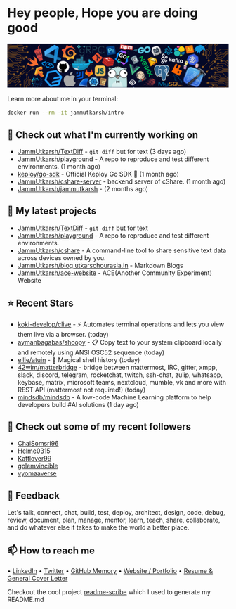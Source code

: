 # Hey people, Hope you are doing good

![Image](https://github.com/JammUtkarsh/jammutkarsh/blob/main/github-banner.png?raw=true)

Learn more about me in your terminal:

```bash
docker run --rm -it jammutkarsh/intro
```

## 👷 Check out what I'm currently working on

- [JammUtkarsh/TextDiff](https://github.com/JammUtkarsh/TextDiff) - `git diff` but for text (3 days ago)
- [JammUtkarsh/playground](https://github.com/JammUtkarsh/playground) - A repo to reproduce and test different environments. (1 month ago)
- [keploy/go-sdk](https://github.com/keploy/go-sdk) - Official Keploy Go SDK 🔵 (1 month ago)
- [JammUtkarsh/cshare-server](https://github.com/JammUtkarsh/cshare-server) - backend server of cShare. (1 month ago)
- [JammUtkarsh/jammutkarsh](https://github.com/JammUtkarsh/jammutkarsh) -  (2 months ago)

## 🌱 My latest projects

- [JammUtkarsh/TextDiff](https://github.com/JammUtkarsh/TextDiff) - `git diff` but for text
- [JammUtkarsh/playground](https://github.com/JammUtkarsh/playground) - A repo to reproduce and test different environments.
- [JammUtkarsh/cshare](https://github.com/JammUtkarsh/cshare) - A command-line tool to share sensitive text data across devices owned by you.
- [JammUtkarsh/blog.utkarschourasia.in](https://github.com/JammUtkarsh/blog.utkarschourasia.in) - Markdown Blogs
- [JammUtkarsh/ace-website](https://github.com/JammUtkarsh/ace-website) - ACE(Another Community Experiment) Website

## ⭐ Recent Stars

- [koki-develop/clive](https://github.com/koki-develop/clive) - ⚡ Automates terminal operations and lets you view them live via a browser. (today)
- [aymanbagabas/shcopy](https://github.com/aymanbagabas/shcopy) - 📋 Copy text to your system clipboard locally and remotely using ANSI OSC52 sequence (today)
- [ellie/atuin](https://github.com/ellie/atuin) - 🐢 Magical shell history (today)
- [42wim/matterbridge](https://github.com/42wim/matterbridge) - bridge between mattermost, IRC, gitter, xmpp, slack, discord, telegram, rocketchat, twitch, ssh-chat, zulip, whatsapp, keybase, matrix, microsoft teams, nextcloud, mumble, vk and more with REST API (mattermost not required!) (today)
- [mindsdb/mindsdb](https://github.com/mindsdb/mindsdb) - A low-code Machine Learning platform to help developers build #AI solutions (1 day ago)

## 👯 Check out some of my recent followers

- [ChaiSomsri96](https://github.com/ChaiSomsri96)
- [Helme0315](https://github.com/Helme0315)
- [Kattlover99](https://github.com/Kattlover99)
- [golemvincible](https://github.com/golemvincible)
- [vyomaaverse](https://github.com/vyomaaverse)

## 💬 Feedback

Let's talk, connect, chat, build, test, deploy, architect, design, code, debug, review, document, plan, manage, mentor, learn, teach, share, collaborate, and do whatever else it takes to make the world a better place.

## 📫 How to reach me

  &bullet; [LinkedIn](https://www.linkedin.com/in/5utkarshc/)
  &bullet; [Twitter](https://twitter.com/JammUtkarsh)
  &bullet; [GitHub Memory](https://githubmemory.com/@JammUtkarsh)
  &bullet; [Website / Portfolio](https://utkarshchourasia.in/)
  &bullet; [Resume & General Cover Letter](https://drive.google.com/drive/folders/1ci7ngCK4trDgoGHongJxUamzC4hm0AqE?usp=sharing)

Checkout the cool project [readme-scribe](https://github.com/muesli/readme-scribe) which I used to generate my README.md

